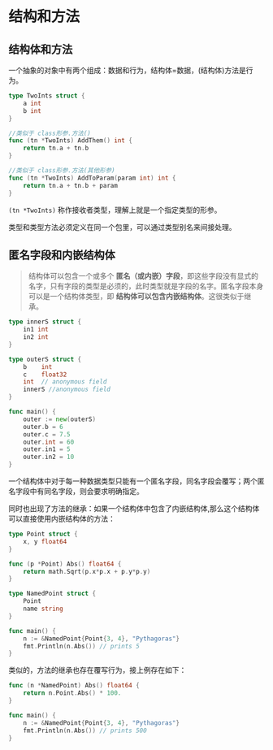 # 结构和方法

## 结构体和方法

一个抽象的对象中有两个组成：数据和行为，结构体=数据，(结构体)方法是行为。

```go
type TwoInts struct {
	a int
	b int
}

//类似于 class形参.方法()
func (tn *TwoInts) AddThem() int {
	return tn.a + tn.b
}

//类似于 class形参.方法(其他形参)
func (tn *TwoInts) AddToParam(param int) int {
	return tn.a + tn.b + param
}
```

`(tn *TwoInts)` 称作接收者类型，理解上就是一个指定类型的形参。

类型和类型方法必须定义在同一个包里，可以通过类型别名来间接处理。

## 匿名字段和内嵌结构体

> 结构体可以包含一个或多个 **匿名（或内嵌）字段**，即这些字段没有显式的名字，只有字段的类型是必须的，此时类型就是字段的名字。匿名字段本身可以是一个结构体类型，即 **结构体可以包含内嵌结构体**。这很类似于继承。

```go
type innerS struct {
	in1 int
	in2 int
}

type outerS struct {
	b    int
	c    float32
	int  // anonymous field
	innerS //anonymous field
}

func main() {
	outer := new(outerS)
	outer.b = 6
	outer.c = 7.5
	outer.int = 60	
	outer.in1 = 5
	outer.in2 = 10
}
```

一个结构体中对于每一种数据类型只能有一个匿名字段，同名字段会覆写；两个匿名字段中有同名字段，则会要求明确指定。

同时也出现了方法的继承：如果一个结构体中包含了内嵌结构体,那么这个结构体可以直接使用内嵌结构体的方法：

```go
type Point struct {
	x, y float64
}

func (p *Point) Abs() float64 {
	return math.Sqrt(p.x*p.x + p.y*p.y)
}

type NamedPoint struct {
	Point
	name string
}

func main() {
	n := &NamedPoint{Point{3, 4}, "Pythagoras"}
	fmt.Println(n.Abs()) // prints 5
}
```

类似的，方法的继承也存在覆写行为，接上例存在如下：

```go
func (n *NamedPoint) Abs() float64 {
	return n.Point.Abs() * 100.
}

func main() {
	n := &NamedPoint{Point{3, 4}, "Pythagoras"}
	fmt.Println(n.Abs()) // prints 500
}
```

